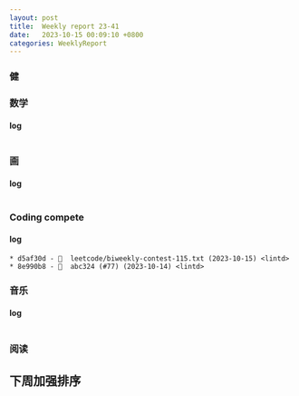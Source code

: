```yaml
---
layout: post
title:  Weekly report 23-41
date:   2023-10-15 00:09:10 +0800
categories: WeeklyReport
---
```


### 健

### 数学

#### log
```

```

### 画

#### log
```

```

### Coding compete

#### log
```
* d5af30d - 🎉  leetcode/biweekly-contest-115.txt (2023-10-15) <lintd>
* 8e990b8 - 🎉  abc324 (#77) (2023-10-14) <lintd>
```

### 音乐

#### log
```

```

### 阅读

## 下周加强排序

